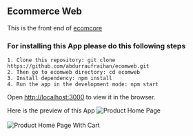 ## Ecommerce Web

This is the front end of [ecomcore](https://github.com/abdurraufraihan/ecomcore)

### For installing this App please do this following steps

`1. Clone this repository: git clone https://github.com/abdurraufraihan/ecomweb.git`<br />
`2. Then go to ecomweb directory: cd ecomweb`<br />
`3. Install dependency: npm install`<br />
`4. Run the app in the development mode: npm start`<br />

Open [http://localhost:3000](http://localhost:3000) to view it in the browser.

Here is the preview of this App
![Product Home Page](https://drive.google.com/uc?export=view&id=15OQk7ay5g7BvqsZpQPrZ_6F7dY7pkYhr)<br /> <br />
![Product Home Page With Cart](https://drive.google.com/uc?export=view&id=1AB2uRNS4OnmWWx4szwQsqa1hUIA4PnN-)